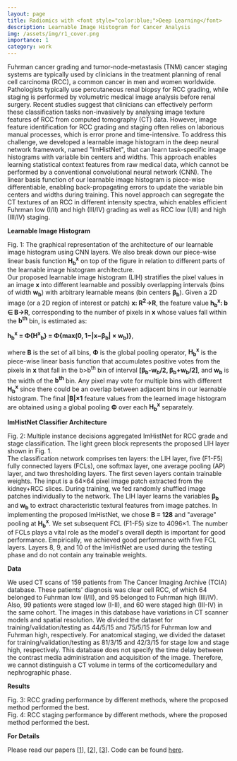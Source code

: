 ```yaml
---
layout: page
title: Radiomics with <font style="color:blue;">Deep Learning</font>
description: Learnable Image Histogram for Cancer Analysis
img: /assets/img/r1_cover.png
importance: 1
category: work
---
```


Fuhrman cancer grading and tumor-node-metastasis (TNM) cancer staging systems are typically used by clinicians in the treatment planning of renal cell carcinoma (RCC), a common cancer in men and women worldwide. Pathologists typically use percutaneous renal biopsy for RCC grading, while staging is performed by volumetric medical image analysis before renal surgery. Recent studies suggest that clinicians can effectively perform these classification tasks non-invasively by analysing image texture features of RCC from computed tomography (CT) data. However, image feature identification for RCC grading and staging often relies on laborious manual processes, which is error prone and time-intensive. To address this challenge, we developed a learnable image histogram in the deep neural network framework, named "ImHistNet", that can learn task-specific image histograms with variable bin centers and widths. This approach enables learning statistical context features from raw medical data, which cannot be performed by a conventional convolutional neural network (CNN). The linear basis function of our learnable image histogram is piece-wise differentiable, enabling back-propagating errors to update the variable bin centers and widths during training. This novel approach can segregate the CT textures of an RCC in different intensity spectra, which enables efficient Fuhrman low (I/II) and high (III/IV) grading as well as RCC low (I/II) and high (III/IV) staging. 

<strong>Learnable Image Histogram</strong>

<div class="row">
    <div class="col-sm mt-3 mt-md-0">
        <img class="img-fluid rounded z-depth-1" src="{{ '/assets/img/r1_fig1.png' | relative_url }}" alt="" title="example image"/>
    </div>
</div>
<div class="caption">
    Fig. 1: The graphical representation of the architecture of our learnable image histogram using CNN layers. We also break down our piece-wise linear basis function <b>H<sub>b</sub><sup>x</sup></b> on top of the figure in relation to different parts of the learnable image histogram architecture.
</div>
Our proposed learnable image histogram (LIH) stratifies the pixel values in an image <b>x</b> into different learnable and possibly overlapping intervals (bins of width <b>w<sub>b</sub></b>) with arbitrary learnable means (bin centers <b>β<sub>b</sub></b>). Given a 2D image (or a 2D region of interest or patch) <b>x: R<sup>2</sup>→R</b>, the feature value <b>h<sub>b</sub><sup>x</sup>: b ∈ B→R</b>, corresponding to the number of pixels in <b>x</b> whose values fall within the <b>b<sup>th</sup></b> bin, is estimated as:

<b>h<sub>b</sub><sup>x</sup> = Φ{H<sup>x</sup><sub>b</sub>} = Φ{max(0, 1−|x−β<sub>b</sub>| × w<sub>b</sub>)}</b>,

where <b>B</b> is the set of all bins, <b>Φ</b> is the global pooling operator, <b>H<sub>b</sub><sup>x</sup></b> is the piece-wise linear basis function that accumulates positive votes from the pixels in <b>x</b> that fall in the b>b<sup>th</sup></b> bin of interval <b>[β<sub>b</sub>-w<sub>b</sub>/2, β<sub>b</sub>+w<sub>b</sub>/2]</b>, and <b>w<sub>b</sub></b> is the width of the <b>b<sup>th</sup></b> bin. Any pixel may vote for multiple bins with different <b>H<sub>b</sub><sup>x</sup></b> since there could be an overlap between adjacent bins in our learnable histogram. The final <b>|B|×1</b> feature values from the learned image histogram are obtained using a global pooling <b>Φ</b> over each <b>H<sub>b</sub><sup>x</sup></b> separately.

<strong>ImHistNet Classifier Architecture</strong>

<div class="row">
    <div class="col-sm mt-3 mt-md-0">
        <img class="img-fluid rounded z-depth-1" src="{{ '/assets/img/r1_fig2.png' | relative_url }}" alt="" title="example image"/>
    </div>
</div>
<div class="caption">
    Fig. 2: Multiple instance decisions aggregated ImHistNet for RCC grade and stage classification. The light green block represents the proposed LIH layer shown in Fig. 1.
</div>
The classification network comprises ten layers: the LIH layer, five (F1-F5) fully connected layers (FCLs), one softmax layer, one average pooling (AP) layer, and two thresholding layers. The first seven layers contain trainable weights. The input is a 64×64 pixel image patch extracted from the kidney+RCC slices. During training, we fed randomly shuffled image patches individually to the network. The LIH layer learns the variables <b>β<sub>b</sub></b> and <b>w<sub>b</sub></b> to extract characteristic textural features from image patches. In implementing the proposed ImHistNet, we chose <b>B = 128</b> and "average" pooling at <b>H<sub>b</sub><sup>x</sup></b>. We set subsequent FCL (F1-F5) size to 4096×1. The number of FCLs plays a vital role as the model's overall depth is important for good performance. Empirically, we achieved good performance with five FCL layers. Layers 8, 9, and 10 of the ImHistNet are used during the testing phase and do not contain any trainable weights.

<strong>Data</strong>

We used CT scans of 159 patients from The Cancer Imaging Archive (TCIA) database. These patients' diagnosis was clear cell RCC, of which 64 belonged to Fuhrman low (I/II), and 95 belonged to Fuhrman high (III/IV). Also, 99 patients were staged low (I-II), and 60 were staged high (III-IV) in the same cohort. The images in this database have variations in CT scanner models and spatial resolution. We divided the dataset for training/validation/testing as 44/5/15 and 75/5/15 for Fuhrman low and Fuhrman high, respectively. For anatomical staging, we divided the dataset for training/validation/testing as 81/3/15 and 42/3/15 for stage low and stage high, respectively. This database does not specify the time delay between the contrast media administration and acquisition of the image. Therefore, we cannot distinguish a CT volume in terms of the corticomedullary and nephrographic phase.

<strong>Results</strong>

<div class="row">
    <div class="col-sm mt-3 mt-md-0">
        <img class="img-fluid rounded z-depth-1" src="{{ '/assets/img/r1_fig3.png' | relative_url }}" alt="" title="example image"/>
    </div>
</div>
<div class="caption">
    Fig. 3: RCC grading performance by different methods, where the proposed method performed the best.
</div>
<div class="row">
    <div class="col-sm mt-3 mt-md-0">
        <img class="img-fluid rounded z-depth-1" src="{{ '/assets/img/r1_fig4.png' | relative_url }}" alt="" title="example image"/>
    </div>
</div>
<div class="caption">
    Fig. 4: RCC staging performance by different methods, where the proposed method performed the best.
</div>

<strong>For Details</strong>

Please read our papers [[1](https://link.springer.com/chapter/10.1007/978-3-030-32226-7_15)], [[2](https://link.springer.com/chapter/10.1007/978-3-030-32692-0_61)], [[3](https://www.sciencedirect.com/science/article/abs/pii/S0895611121000732)]. Code can be found [here](https://github.com/marafathussain/ImHistNet).
